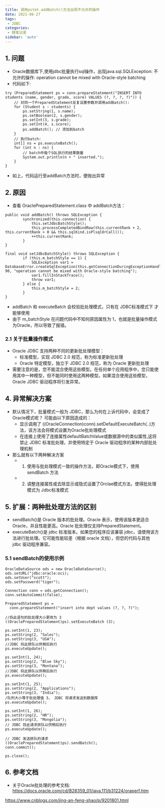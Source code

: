 ```yaml
---
title: 调用pstmt.addBatch()方法出现不允许的操作
date: 2021-06-27
tags:
 - JDBC
categories:
 - 随笔记录
sidebar: 'auto'
---
```


## 1. 问题
- Oracle数据库下,使用jdbc批量执行sql操作，出现java.sql.SQLException: 不允许的操作: operation cannot be mixed with Oracle-style batching
- 代码如下:
```
try (PreparedStatement ps = conn.prepareStatement("INSERT INTO students (name, gender, grade, score) VALUES (?, ?, ?, ?)")) {
    // 对同一个PreparedStatement反复设置参数并调用addBatch():
    for (Student s : students) {
        ps.setString(1, s.name);
        ps.setBoolean(2, s.gender);
        ps.setInt(3, s.grade);
        ps.setInt(4, s.score);
        ps.addBatch(); // 添加到batch
    }
    // 执行batch:
    int[] ns = ps.executeBatch();
    for (int n : ns) {
        // batch中每个SQL执行的结果数量
        System.out.println(n + " inserted."); 
    }
}
```
- 如上，代码运行至addBatch方法时，便抛出异常

## 2. 原因
- 查看 OraclePreparedStatement.class 中 addBatch方法：
```
public void addBatch() throws SQLException {
        synchronized(this.connection) {
            this.setJdbcBatchStyle();
            this.processCompletedBindRow(this.currentRank + 2, this.currentRank > 0 && this.sqlKind.isPlsqlOrCall());
            ++this.currentRank;
        }
}

final void setJdbcBatchStyle() throws SQLException {
        if (this.m_batchStyle == 1) {
            SQLException var1 = DatabaseError.createSqlException(this.getConnectionDuringExceptionHandling(), 90, "operation cannot be mixed with Oracle-style batching");
            var1.fillInStackTrace();
            throw var1;
        } else {
            this.m_batchStyle = 2;
        }
}
```

- addBatch 和 executeBatch 会校验批处理模式，只有在 JDBC标准模式下 才能够使用
- 由于 m_batchStyle 在问题代码中不知何原因属性为 1，也就是批量操作模式为Oracle，所以导致了报错。

### 2.1 关于批量操作模式
- Oracle JDBC 支持两种不同的更新批处理模型：
  - 标准模型，实现 JDBC 2.0 规范，称为标准更新批处理
  - Oracle 特定模型，独立于 JDBC 2.0 规范，称为 Oracle 更新批处理
- 需要注意的是，您不能混合使用这些模型。在任何单个应用程序中，您只能使用其中一种模型，但不能同时使用这两种模型。如果混合使用这些模型，Oracle JDBC 驱动程序将引发异常。

## 4. 异常解决方案

- 默认情况下，批量模式一般为 JDBC，那么为何在上诉代码中，会变成了Oracle模式呢？ 可能由以下原因造成的：
  - 显示调用了 ((OracleConnection)conn).setDefaultExecuteBatch(..)方法，该方法会将模式设置为Oracle批处理模式
  - 在连接上使用了连接属性defaultBatchValue或数据源中的类似属性,这将禁止 JDBC 标准批处理，并使用特定于 Oracle 驱动程序的某种内部批处理机制
- 那么就有以下两种解决方案
  - 1. 使用与批处理模式一致的操作方法，即Oracle模式下，使用 sendBatch 方法
  - 2. 调整连接属性或去除显示或隐式设置了Orclae模式方法，使得批处理模式为 Jdbc标准模式


## 5. 扩展：两种批处理方法的区别

- sendBatch()是 Oracle 版本的批处理。Oracle 表示，使用该版本更适合 Oracle，并且性能更高。Oracle 批处理仅支持PreparedStatement。
- executeBatch()是 jdbc 标准版本。如果您的程序应该兼容 jdbc，请使用该方法进行批处理。它可能性能较差（根据 oracle 文档），但您的代码与其他 jdbc 驱动程序兼容。

### 5.1 sendBatch的使用示例

```
OracleDataSource ods = new OracleDataSource();
ods.setURL("jdbc:oracle:oci);
ods.setUser("scott");
ods.setPassword("tiger");

Connection conn = ods.getConnection();
conn.setAutoCommit(false);

PreparedStatement ps = 
  conn.prepareStatement("insert into dept values (?, ?, ?)"); 
     
//将此语句的批处理大小更改为 3 
((OraclePreparedStatement)ps).setExecuteBatch (3);
 
ps.setInt(1, 23); 
ps.setString(2, "Sales"); 
ps.setString(3, "USA"); 
//JDBC 将此排队以供稍后执行
ps.executeUpdate(); 
 
ps.setInt(1, 24); 
ps.setString(2, "Blue Sky"); 
ps.setString(3, "Montana"); 
//JDBC 将此排队以供稍后执行
ps.executeUpdate(); 
 
ps.setInt(1, 25); 
ps.setString(2, "Applications"); 
ps.setString(3, "India"); 
/队列大小等于批处理值 3， JDBC 将请求发送到数据库
ps.executeUpdate();

ps.setInt(1, 26); 
ps.setString(2, "HR"); 
ps.setString(3, "Mongolia"); 
// JDBC 将此请求排队以供稍后执行
ps.executeUpdate();
 
// JDBC 发送排队的请求
((OraclePreparedStatement)ps).sendBatch();
conn.commit();

ps.close();
```



## 6. 参考文档

- 关于Oracle批处理的参考文档: https://docs.oracle.com/cd/B28359_01/java.111/b31224/oraperf.htm

https://www.cnblogs.com/jing-an-feng-shao/p/9201801.html




